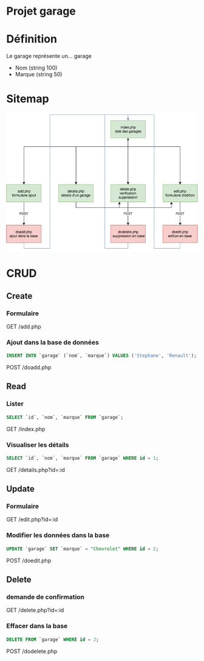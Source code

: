 # Projet garage

# Définition
Le garage représente un... garage

* Nom (string 100)
* Marque (string 50)

# Sitemap

![](/reference/sitemap-crud-demo.png)

# CRUD

## Create

### Formulaire
GET /add.php

### Ajout dans la base de données
```sql
INSERT INTO `garage` (`nom`, `marque`) VALUES ('Stephane', 'Renault');
```
POST /doadd.php

## Read

### Lister
```sql
SELECT `id`, `nom`, `marque` FROM `garage`;
```
GET /index.php

### Visualiser les détails
```sql
SELECT `id`, `nom`, `marque` FROM `garage` WHERE id = 1;
```
GET /details.php?id=:id

## Update

### Formulaire
GET /edit.php?id=:id

### Modifier les données dans la base
```sql
UPDATE `garage` SET `marque` = "Chevrolet" WHERE id = 2;
``` 
POST /doedit.php

## Delete

### demande de confirmation
GET /delete.php?id=:id

### Effacer dans la base
```sql
DELETE FROM `garage` WHERE id = 2;
```
POST /dodelete.php
